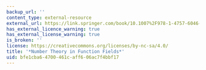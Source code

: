 ```yaml
---
backup_url: ''
content_type: external-resource
external_url: https://link.springer.com/book/10.1007%2F978-1-4757-6046-0
has_external_licence_warning: true
has_external_license_warning: true
is_broken: ''
license: https://creativecommons.org/licenses/by-nc-sa/4.0/
title: '*Number Theory in Function Fields*'
uid: bfe1cba6-4700-461c-aff6-06ac7f4bbf17
---
```

